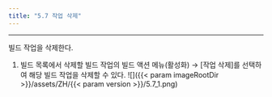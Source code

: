 ```yaml
---
title: "5.7 작업 삭제"
---
```


---
빌드 작업을 삭제한다.

1. 빌드 목록에서 삭제할 빌드 작업의 빌드 액션 메뉴\(활성화\) → [작업 삭제]를 선택하여 해당 빌드 작업을 삭제할 수 있다.
![]({{< param imageRootDir >}}/assets/ZH/{{< param version >}}/5.7_1.png)
